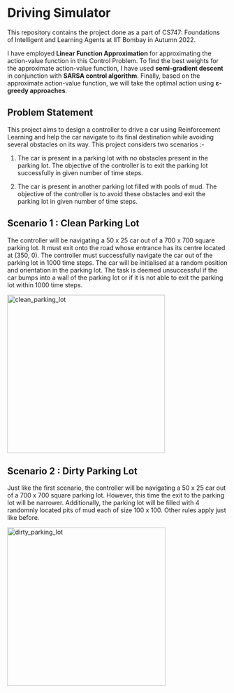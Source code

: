 # Driving Simulator

This repository contains the project done as a part of CS747: Foundations of Intelligent and Learning Agents at IIT Bombay in Autumn 2022. 

I have employed **Linear Function Approximation** for approximating the action-value function in this Control Problem. To find the best weights for the approximate action-value function, I have used **semi-gradient descent** in conjunction with **SARSA control algorithm**. Finally, based on the approximate action-value function, we will take the optimal action using **ε-greedy approaches**.

## Problem Statement

This project aims to design a controller to drive a car using Reinforcement Learning and help the car navigate to its final destination while avoiding several obstacles on its way. This project considers two scenarios :- 

1. The car is present in a parking lot with no obstacles present in the parking lot. The objective of the controller is to exit the parking lot successfully in given number of time steps.

2. The car is present in another parking lot filled with pools of mud. The objective of the controller is to avoid these obstacles and exit the parking lot in given number of time steps.

## Scenario 1 : Clean Parking Lot

The controller will be navigating a 50 x 25 car out of a 700 x 700 square parking lot. It must exit onto the road whose entrance has its centre located at (350, 0). The controller must successfully navigate the car out of the parking lot in 1000 time steps. The car will be initialised at a random position and orientation in the parking lot. The task is deemed unsuccessful if the car bumps into a wall of the parking lot or if it is not able to exit the parking lot within 1000 time steps.

<img width="361" alt="clean_parking_lot" src="https://github.com/Adu3108/DrivingSimulator/assets/81511060/6e386c11-d2fd-4786-9e65-801009689899">

## Scenario 2 : Dirty Parking Lot

Just like the first scenario, the controller will be navigating a 50 x 25 car out of a 700 x 700 square parking lot. However, this time the exit to the parking lot will be narrower. Additionally, the parking lot will be filled with 4 randomnly located pits of mud each of size 100 x 100. Other rules apply just like before.

<img width="362" alt="dirty_parking_lot" src="https://github.com/Adu3108/DrivingSimulator/assets/81511060/c49f01cb-bf8b-44f3-b014-a1dedec48c0a">
